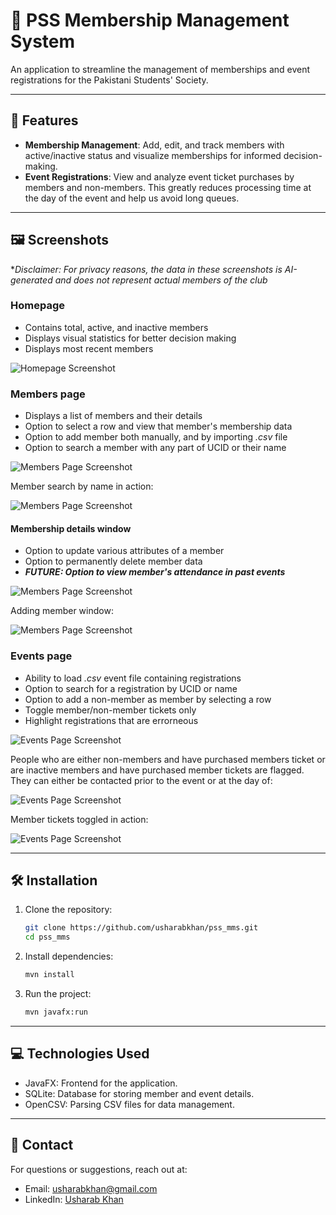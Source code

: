 # 🎉 PSS Membership Management System

An application to streamline the management of memberships and event registrations
for the Pakistani Students' Society.

---

## 🚀 Features
- **Membership Management**: Add, edit, and track members with active/inactive status and 
visualize memberships for informed decision-making.
- **Event Registrations**: View and analyze event ticket purchases by members and non-members. 
This greatly reduces processing time at the day of the event and help us avoid long queues.

---

## 🖼️ Screenshots
**Disclaimer: For privacy reasons, the data in these screenshots is AI-generated and does not represent actual members of the club*
### Homepage
- Contains total, active, and inactive members
- Displays visual statistics for better decision making
- Displays most recent members

![Homepage Screenshot](images/homepage.png)

### Members page
- Displays a list of members and their details
- Option to select a row and view that member's membership data
- Option to add member both manually, and by importing *.csv* file
- Option to search a member with any part of UCID or their name

![Members Page Screenshot](images/members_page.png)

Member search by name in action:

![Members Page Screenshot](images/member_search.png)

#### Membership details window
- Option to update various attributes of a member
- Option to permanently delete member data
- ***FUTURE: Option to view member's attendance in past events***

![Members Page Screenshot](images/member_dets.png)

Adding member window:

![Members Page Screenshot](images/add_member.png)


### Events page
- Ability to load *.csv* event file containing registrations
- Option to search for a registration by UCID or name
- Option to add a non-member as member by selecting a row
- Toggle member/non-member tickets only
- Highlight registrations that are errorneous

![Events Page Screenshot](images/load_event.png)

People who are either non-members and have purchased members ticket 
or are inactive members and have purchased member tickets are flagged. 
They can either be contacted prior to the event or at the day of:

![Events Page Screenshot](images/error_tickets.png)

Member tickets toggled in action:

![Events Page Screenshot](images/member_tickets.png)

---

## 🛠️ Installation

1. Clone the repository:
   ```bash
   git clone https://github.com/usharabkhan/pss_mms.git
   cd pss_mms

2. Install dependencies:

   ```bash
   mvn install

3. Run the project:

   ```bash
   mvn javafx:run
   
---

## 💻 Technologies Used

- JavaFX: Frontend for the application.
- SQLite: Database for storing member and event details.
- OpenCSV: Parsing CSV files for data management.

---

## 📧 Contact
For questions or suggestions, reach out at:

- Email: usharabkhan@gmail.com
- LinkedIn: [Usharab Khan](https://www.linkedin.com/in/usharabkhan/)